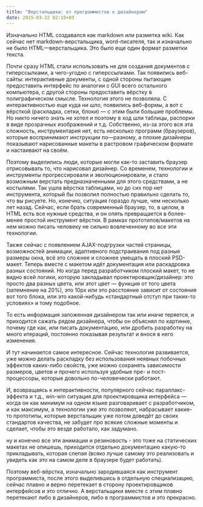 ```yaml
---
title: "Верстальщики: от программистов к дизайнерам"
date: 2015-03-22 02:15+03
---
```


Изначально HTML создавался как markdown или разметка wiki. Как сейчас нет markdown-верстальщика, word-писателя, так и
изначально не было HTML—верстальщика. Это было еще один формат разметки текста.

Почти сразу HTML стали использовать не для создания документов с гиперссылками, а чего-угодно с гиперссылками.
Так появились веб-сайты: интерактивные документы, с одной стороны пытающие предоставить интерфейс по аналогии с GUI
всего остального компьютера, с другой стороны предоставить вёрстку в полиграфическом смысле. Технология этого 
не позволяла. С интерактивностью еще куда ни шло, появились веб-формы, а вот с вёрсткой (раскладка, сетки,
блоки) — с этим были большие проблемы. Но никто ничего знать не хотел и поэтому в ход шли таблицы, распорки в виде
прозрачных изображений и т.д. Собственно, из-за этого вся эта сложность, инструментария нет, есть несколько программ
(браузеров), которые воспринимают инструкции по—разному, а плохие дизайнеры показывают нарисованные макеты в растровом 
графическом формате и настаивают на своём.

Поэтому выделились люди, которые могли как-то заставить браузер отрисовывать то, что нарисовал дизайнер. Cо временем, 
технологии и инструменты прогрессировали и эволюционировали, и стало возможным верстать предназначенными для этого 
средствами, а не костылями. Так ушла вёрстка таблицами, но до сих пор нет инструмента, который бы позволил полностью 
правильно сделать то, что вы рисуете. Но, конечно, ситуация гораздо лучше, чем несколько лет назад. Сейчас, если брать 
современный браузер, то, в целом, в HTML есть все нужные средства, и он опять превращается в более-менее простой 
инструмент вёрстки. В рамках прототипов/макетов на нем можно писать человеку не сильно вовлеченному во все 
эти технологии.

Также сейчас с появлением AJAX-подгрузки частей страницы, возможностей анимации, адаптивного подстраивания под разные
размеры окна, всё это сложнее и сложнее умещать в плоский PSD-макет. Теперь вместе с макетом идёт документация или 
раскадровка разных состояний. Но когда перед разработчиком плоский макет, то не видно всей логики, которую
закладывал проектировщик/дизайнер: это просто два разных цвета, или этот цвет — функция от того цвета (затемнение на
20%), это 10px или это расстояние зависит от состояния вот того блока, или это какой-нибудь «стандартный отступ при
таких-то условиях» и тому подобное.

То есть информация заложенная дизайнером так или иначе теряется, и приходится сажать рядом дизайнера, чтобы он объяснял
по картинке, почему где как, или писать документацию, или дробить разработку на много итераций, постоянно показывая
результат и внося в него изменения.

И тут начинается самое интересное. Сейчас технология развивается, уже можно делать раскладку без использования неявных
побочных эффектов каких-либо свойств, уже можно сохранять зависимости размеров, цветов и прочего используя удобные
пре- и пост- процессоры, которые довольно по-человечески работают.

И, возвращаясь к интерактивности, популярного сейчас параллакс-эффекта и т.д., win-win ситуация для проектировщика
интерфейса — когда он как минимум на одном языке разговаривает с разработчиком, и как максимум, а технологии уже
это позволяют, набрасывает какие-то прототипы, которые верстальщик уже потом доведёт до своих стандартов качества,
не забудет про всякие сложные моменты и сделает, чтобы это везде работало, как задумано.

ну и конечно все эти анимации и резиновость - это тоже на статических макетах не опишешь, приходится отдельно
документацию какую-то прикладывать, которая слепая (всяко лучше самому это реализовать и увидеть как это
на самом деле в браузере будет работать).

Поэтому веб-вёрстка, изначально зародившаяся как инструмент программиста, после этого выделившись в отдельную
специализацию, сейчас плавно и верно перетекает в сторону проектировщиков интерфейсов и это отлично. А верстальщики 
вместе с этим плавно перетекают либо в дизайнеров, либо в программистов и это прекрасно.
